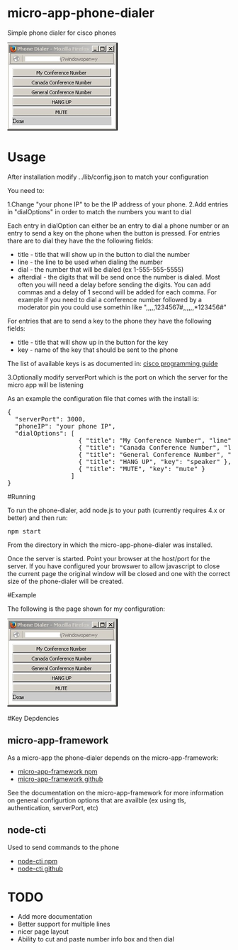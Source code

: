 # micro-app-phone-dialer

Simple phone dialer for cisco phones

![sample phone-dialer page](pictures/phone-dialer-window.jpg?raw=true)

# Usage

After installation modify ../lib/config.json to match your configuration

You need to:

1.Change "your phone IP" to be the IP address of your phone.
2.Add entries in "dialOptions" in order to match the numbers you want to dial

Each entry in dialOption can either be an entry to dial a phone number or an entry to
send a key on the phone when the button is pressed.  For entries thare are to
dial they have the the following fields:

* title - title that will show up in the button to dial the number
* line - the line to be used when dialing the number
* dial - the number that will be dialed (ex 1-555-555-5555)
* afterdial - the digits that will be send once the number is dialed.  Most often you will
  need a delay before sending the digits.  You can add commas and a delay of 1 second will
  be added for each comma.  For example if you need to dial a conference number followed by
  a moderator pin you could use somethin like ",,,,,1234567#,,,,,,*123456#"

For entries that are to send a key to the phone they have the following fields:


* title - title that will show up in the button for the key
* key - name of the key that should be sent to the phone

The list of available keys is as documented in: [cisco programming guide](http://www.cisco.com/c/en/us/td/docs/voice_ip_comm/cuipph/all_models/xsi/6_0/english/programming/guide/XSIbook.pdf)


3.Optionally modify serverPort which is the port on which the server for the micro
   app will be listening

As an example the configuration file that comes with the install is:

<PRE>
{
  "serverPort": 3000,
  "phoneIP": "your phone IP",
  "dialOptions": [
                   { "title": "My Conference Number", "line": 1, "dial": "1-555-555-5555", "afterdial": ",,,,,1234567#,,,,,,*123456#" },
                   { "title": "Canada Conference Number", "line": 1, "dial": "1-555-555-5555" },
                   { "title": "General Conference Number", "line": 1, "dial": "1-555-555-5555" },
                   { "title": "HANG UP", "key": "speaker" },
                   { "title": "MUTE", "key": "mute" }
                 ]
}
</PRE>

#Running

To run the phone-dialer, add node.js to your path (currently requires 4.x or better) and
then run:

<PRE>
npm start
</PRE>

From the directory in which the micro-app-phone-dialer was installed.

Once the server is started. Point your browser at the host/port for the server.
If you have configured your browswer to allow javascript to close the current page
the original window will be closed and one with the correct size of the phone-dialer
will be created.

#Example

The following is the page shown for my configuration:

![sample phone-dialer page](pictures/phone-dialer-window.jpg?raw=true)

#Key Depdencies

## micro-app-framework
As a micro-app the phone-dialer depends on the micro-app-framework:

* [micro-app-framework npm](https://www.npmjs.com/package/micro-app-framework)
* [micro-app-framework github](https://github.com/mhdawson/micro-app-framework)

See the documentation on the micro-app-framework for more information on general
configurtion options that are availble (ex using tls, authentication, serverPort, etc)

## node-cti

Used to send commands to the phone

* [node-cti npm](https://www.npmjs.com/package/node-cti)
* [node-cti github](https://github.com/mhdawson/node-cti)

# TODO

* Add more documentation
* Better support for multiple lines
* nicer page layout
* Ability to cut and paste number info box and then dial
